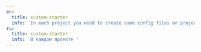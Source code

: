 ```yaml
---
en:
  title: custom-starter
  info: 'In each project you need to create same config files or project structure. With CLI tool you simple create git repo with all boilerplate files and packages that you need and use it in any place!'
ru:
  title: custom-starter
  info: 'В каждом проекте '
---
```

